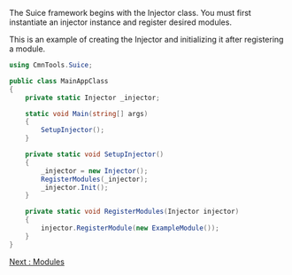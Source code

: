 The Suice framework begins with the Injector class. You must first instantiate an injector instance and register desired modules.

This is an example of creating the Injector and initializing it after registering a module.

```c#
using CmnTools.Suice;

public class MainAppClass 
{ 
    private static Injector _injector;

    static void Main(string[] args)
    {
        SetupInjector();
    }

    private static void SetupInjector()
    {
        _injector = new Injector();
        RegisterModules(_injector);
        _injector.Init();
    }

    private static void RegisterModules(Injector injector)
    {
        injector.RegisterModule(new ExampleModule());
    }
}
```

[Next : Modules](https://github.com/ChicK00o/UnitySuice/wiki/2.-Modules)